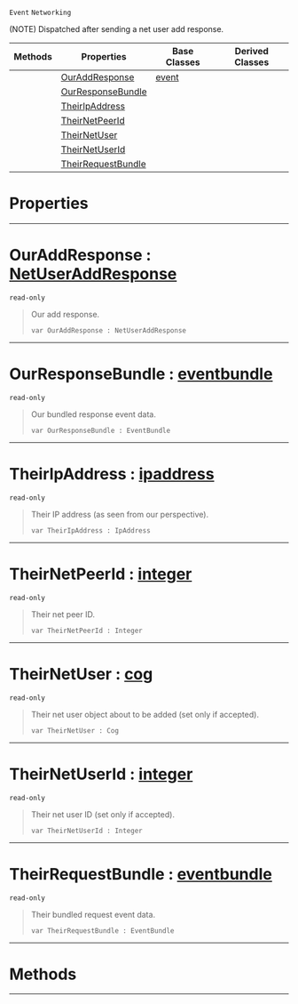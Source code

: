  `Event` `Networking`



(NOTE) Dispatched after sending a net user add response.

|Methods|Properties|Base Classes|Derived Classes|
|---|---|---|---|
| |[ OurAddResponse](https://github.com/ArendDanielek/ZeroDocsTest/blob/master/code_reference/class_reference/netpeersentuseraddresponse.markdown#ouraddresponse-zero-engi)|[event](https://github.com/ArendDanielek/ZeroDocsTest/blob/master/code_reference/class_reference/event.markdown)| |
| |[ OurResponseBundle](https://github.com/ArendDanielek/ZeroDocsTest/blob/master/code_reference/class_reference/netpeersentuseraddresponse.markdown#ourresponsebundle-zero-e)| | |
| |[ TheirIpAddress](https://github.com/ArendDanielek/ZeroDocsTest/blob/master/code_reference/class_reference/netpeersentuseraddresponse.markdown#theiripaddress-zero-engi)| | |
| |[ TheirNetPeerId](https://github.com/ArendDanielek/ZeroDocsTest/blob/master/code_reference/class_reference/netpeersentuseraddresponse.markdown#theirnetpeerid-zero-engi)| | |
| |[ TheirNetUser](https://github.com/ArendDanielek/ZeroDocsTest/blob/master/code_reference/class_reference/netpeersentuseraddresponse.markdown#theirnetuser-zero-engine)| | |
| |[ TheirNetUserId](https://github.com/ArendDanielek/ZeroDocsTest/blob/master/code_reference/class_reference/netpeersentuseraddresponse.markdown#theirnetuserid-zero-engi)| | |
| |[ TheirRequestBundle](https://github.com/ArendDanielek/ZeroDocsTest/blob/master/code_reference/class_reference/netpeersentuseraddresponse.markdown#theirrequestbundle-zero)| | |


 #  Properties


---  
 #  OurAddResponse : [NetUserAddResponse](https://github.com/ArendDanielek/ZeroDocsTest/blob/master/code_reference/enum_reference.markdown#netuseraddresponse)

 `read-only`

> Our add response.
> ``` lang=cpp, name=Zilch
> var OurAddResponse : NetUserAddResponse


---  
 #  OurResponseBundle : [eventbundle](https://github.com/ArendDanielek/ZeroDocsTest/blob/master/code_reference/class_reference/eventbundle.markdown)

 `read-only`

> Our bundled response event data.
> ``` lang=cpp, name=Zilch
> var OurResponseBundle : EventBundle


---  
 #  TheirIpAddress : [ipaddress](https://github.com/ArendDanielek/ZeroDocsTest/blob/master/code_reference/class_reference/ipaddress.markdown)

 `read-only`

> Their IP address (as seen from our perspective).
> ``` lang=cpp, name=Zilch
> var TheirIpAddress : IpAddress


---  
 #  TheirNetPeerId : [integer](https://github.com/ArendDanielek/ZeroDocsTest/blob/master/code_reference/zilch_base_types/integer.markdown)

 `read-only`

> Their net peer ID.
> ``` lang=cpp, name=Zilch
> var TheirNetPeerId : Integer


---  
 #  TheirNetUser : [cog](https://github.com/ArendDanielek/ZeroDocsTest/blob/master/code_reference/class_reference/cog.markdown)

 `read-only`

> Their net user object about to be added (set only if accepted).
> ``` lang=cpp, name=Zilch
> var TheirNetUser : Cog


---  
 #  TheirNetUserId : [integer](https://github.com/ArendDanielek/ZeroDocsTest/blob/master/code_reference/zilch_base_types/integer.markdown)

 `read-only`

> Their net user ID (set only if accepted).
> ``` lang=cpp, name=Zilch
> var TheirNetUserId : Integer


---  
 #  TheirRequestBundle : [eventbundle](https://github.com/ArendDanielek/ZeroDocsTest/blob/master/code_reference/class_reference/eventbundle.markdown)

 `read-only`

> Their bundled request event data.
> ``` lang=cpp, name=Zilch
> var TheirRequestBundle : EventBundle


---  
 #  Methods


---  
 
  
  
  
  
  
  
  

 